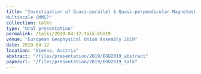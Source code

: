 ```yaml
---
title: "Investigation of Quasi-parallel & Quasi-perpendicular Magnetosheath Jets Using Magnetospheric
Multiscale (MMS)"
collection: talks
type: "Oral presentation"
permalink: /talks/2019-04-12-talk-EGU19
venue: "European Geophysical Union Assembly 2019"
date: 2019-04-12
location: "Vienna, Austria"
abstract: "/files/presentation/2019/EGU2019_abstract"
paperurl: "/files/presentation/2019/EGU2019_talk"
---
```

